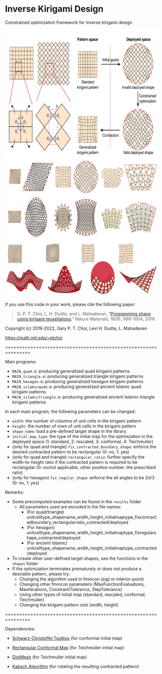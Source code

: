 # Inverse Kirigami Design
Constrained optimization framework for inverse kirigami design

<img src = "https://github.com/garyptchoi/inverse-kirigami-design/blob/main/inverse-kirigami-design.png" width="680" height="425" />

<img src = "https://github.com/garyptchoi/inverse-kirigami-design/blob/main/kirigami-gallery.png" width="680" height="453" />

If you use this code in your work, please cite the following paper:

> G. P. T. Choi, L. H. Dudte, and L. Mahadevan, 
"[Programming shape using kirigami tessellations](https://doi.org/10.1038/s41563-019-0452-y)." Nature Materials, 18(9), 999-1004, 2019.

Copyright (c) 2019-2022, Gary P. T. Choi, Levi H. Dudte, L. Mahadevan

https://math.mit.edu/~ptchoi

===============================================================

Main programs:
* `MAIN_quad.m`: producing generalized quad kirigami patterns
* `MAIN_triangle.m`: producing generalized triangle kirigami patterns
* `MAIN_hexagon.m`: producing generalized hexagon kirigami patterns
* `MAIN_islamicquad.m`: producing generalized ancient Islamic quad kirigami patterns
* `MAIN_islamictriangle.m`: producing generalized ancient Islamic triangle kirigami patterns

In each main program, the following parameters can be changed:
* `width`: the number of columns of unit cells in the kirigami pattern
* `height`: the number of rows of unit cells in the kirigami pattern
* `shape_name`: load a pre-defined target shape in the library
* `initial_map_type`: the type of the initial map for the optimization in the deployed space (1: standard, 2: rescaled, 3: conformal, 4: Teichmuller)
* (only for quad and triangle) `fix_contracted_boundary_shape`: enforce the desired contracted pattern to be rectangular (0: no, 1: yes)
* (only for quad and triangle) `rectangular_ratio`: further specify the width-to-height ratio if the contracted pattern is required to be rectangular (0:  no/not applicable, other positive number: the prescribed ratio)
* (only for hexagon) `fix_regular_shape`: enforce the all angles to be $2\pi/3$ (0: no, 1: yes)


Remarks:
* Some precomputed examples can be found in the `results` folder
  * All parameters used are encoded in the file names:
     * (For quad/triangle) unitcelltype_shapename_width_height_initialmaptype_fixcontractedboundary_rectangularratio_contracted/deployed
     * (For hexagon) unitcelltype_shapename_width_height_initialmaptype_fixregularshape_contracted/deployed
     * (For ancient Islamic) unitcelltype_shapename_width_height_initialmaptype_contracted/deployed
* To create other user-defined target shapes, see the functions in the `shapes` folder 
* If the optimization terminates prematurely or does not produce a desirable pattern, please try:
  * Changing the algorithm used in fmincon (sqp or interior-point)
  * Changing other fmincon parameters (MaxFunctionEvaluations, MaxIterations, ConstraintTolerance, StepTolerance)
  * Using other types of initial map (standard, rescaled, conformal, Teichmuller)
  * Changing the kirigami pattern size (width, height)
  
===============================================================

Dependencies:

* [Schwarz-Christoffel Toolbox](https://github.com/tobydriscoll/sc-toolbox) (for conformal initial map)

* [Rectangular Conformal Map](https://github.com/garyptchoi/rectangular-conformal-map) (for Teichmuller initial map)

* [DistMesh](http://persson.berkeley.edu/distmesh/) (for Teichmuller initial map)

* [Kabsch Algorithm](https://www.mathworks.com/matlabcentral/fileexchange/25746-kabsch-algorithm) (for rotating the resulting contracted pattern)
